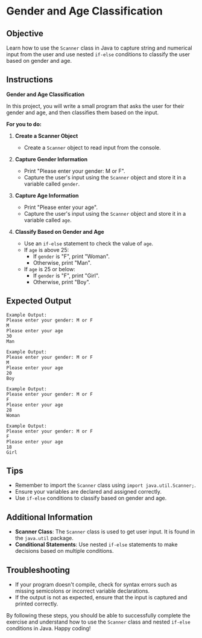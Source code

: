 # Gender and Age Classification

## Objective
Learn how to use the `Scanner` class in Java to capture string and numerical input from the user and use nested `if-else` conditions to classify the user based on gender and age.

## Instructions

**Gender and Age Classification**

In this project, you will write a small program that asks the user for their gender and age, and then classifies them based on the input.

**For you to do:**

1. **Create a Scanner Object**
    - Create a `Scanner` object to read input from the console.

2. **Capture Gender Information**
    - Print "Please enter your gender: M or F".
    - Capture the user's input using the `Scanner` object and store it in a variable called `gender`.

3. **Capture Age Information**
    - Print "Please enter your age".
    - Capture the user's input using the `Scanner` object and store it in a variable called `age`.

4. **Classify Based on Gender and Age**
    - Use an `if-else` statement to check the value of `age`.
    - If `age` is above 25:
        - If `gender` is "F", print "Woman".
        - Otherwise, print "Man".
    - If `age` is 25 or below:
        - If `gender` is "F", print "Girl".
        - Otherwise, print "Boy".

## Expected Output
```
Example Output:
Please enter your gender: M or F
M
Please enter your age
30
Man
```

```
Example Output:
Please enter your gender: M or F
M
Please enter your age
20
Boy
```

```
Example Output:
Please enter your gender: M or F
F
Please enter your age
28
Woman
```

```
Example Output:
Please enter your gender: M or F
F
Please enter your age
18
Girl
```

## Tips
- Remember to import the `Scanner` class using `import java.util.Scanner;`.
- Ensure your variables are declared and assigned correctly.
- Use `if-else` conditions to classify based on gender and age.

## Additional Information
- **Scanner Class**: The `Scanner` class is used to get user input. It is found in the `java.util` package.
- **Conditional Statements**: Use nested `if-else` statements to make decisions based on multiple conditions.

## Troubleshooting
- If your program doesn't compile, check for syntax errors such as missing semicolons or incorrect variable declarations.
- If the output is not as expected, ensure that the input is captured and printed correctly.

By following these steps, you should be able to successfully complete the exercise and understand how to use the `Scanner` class and nested `if-else` conditions in Java. Happy coding!
